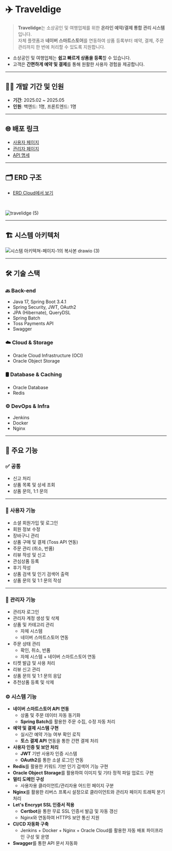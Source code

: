 # ✈️ Traveldige


> **Travelidge**는 소상공인 및 여행업체를 위한 **온라인 예약/결제 통합 관리 시스템**입니다.  
> 자체 플랫폼과 **네이버 스마트스토어**를 연동하여 상품 등록부터 예약, 결제, 주문 관리까지 한 번에 처리할 수 있도록 지원합니다.

- 소상공인 및 여행업체는 **쉽고 빠르게 상품을 등록**할 수 있습니다.
- 고객은 **간편하게 예약 및 결제**를 통해 원활한 사용자 경험을 제공합니다.
---

## 👨‍💻 개발 기간 및 인원

- **기간**: 2025.02 ~ 2025.05
- **인원**: 백엔드: 1명, 프론트엔드: 1명

---

## 🌐 배포 링크

- [사용자 페이지](https://travelidge.shop)  
- [관리자 페이지](https://admin.travelidge.shop)
- [API 명세](https://api.travelidge.shop/swagger-ui)
---

## 🗂 ERD 구조

- [ERD Cloud에서 보기](https://www.erdcloud.com/d/mYpMAqACf4JSA5JHM )

<br>

![travelidge (5)](https://github.com/user-attachments/assets/b95190c4-046e-4f08-809c-e1ff264c6810)

---

## 🏗 시스템 아키텍처

![시스템 아키텍쳐-페이지-1의 복사본 drawio (3)](https://github.com/user-attachments/assets/34de2a30-2678-474e-98a8-873e7454424a)


---

## 🛠 기술 스택

### 🔙 Back-end
- Java 17, Spring Boot 3.4.1
- Spring Security, JWT, OAuth2
- JPA (Hibernate), QueryDSL
- Spring Batch
- Toss Payments API
- Swagger

### ☁️ Cloud & Storage
- Oracle Cloud Infrastructure (OCI)
- Oracle Object Storage

### 🛢 Database & Caching
- Oracle Database
- Redis

### ⚙ DevOps & Infra
- Jenkins
- Docker
- Nginx
---
## 🚀 주요 기능

### ✅ **공통**
-  신고 처리  
-  상품 목록 및 상세 조회  
-  상품 문의, 1:1 문의  

---

### 👤 **사용자 기능**
-  소셜 회원가입 및 로그인
-  회원 정보 수정
-  장바구니 관리
-  상품 구매 및 결제 (Toss API 연동)
-  주문 관리 (취소, 반품)  
-  리뷰 작성 및 신고  
-  관심상품 등록  
-  후기 작성
-  상품 검색 및 인기 검색어 출력  
-  상품 문의 및 1:1 문의 작성  

---

### 🔧 **관리자 기능**
-  관리자 로그인
-  관리자 계정 생성 및 삭제
-  상품 및 카테고리 관리 
     - 자체 시스템  
     - 네이버 스마트스토어 연동  
-  주문 상태 관리
     - 확인, 취소, 반품  
     - 자체 시스템 + 네이버 스마트스토어 연동  
-  티켓 발급 및 사용 처리
-  리뷰 신고 관리
-  상품 문의 및 1:1 문의 응답
-  추천상품 등록 및 삭제
  
### ⚙ 시스템 기능
- **네이버 스마트스토어 API 연동**
   - 상품 및 주문 데이터 자동 동기화
   - **Spring Batch**를 활용한 주문 수집, 수정 자동 처리
- **예약 및 결제 시스템 구현**
   - 실시간 예약 가능 여부 확인 로직
   - **토스 결제 API** 연동을 통한 간편 결제 처리
- **사용자 인증 및 보안 처리**
   - **JWT** 기반 사용자 인증 시스템
   - **OAuth2**를 통한 소셜 로그인 연동
- **Redis**를 활용한 키워드 기반 인기 검색어 기능 구현
- **Oracle Object Storage**를 활용하여 이미지 및 기타 정적 파일 업로드 구현
- **멀티 도메인 구성**
     - 사용자용 클라이언트/관리자용 어드민 페이지 구분
- **Nginx**를 활용한 리버스 프록시 설정으로 클라이언트와 관리자 페이지 트래픽 분기 처리
- **Let's Encrypt SSL 인증서 적용**
  - **Certbot**을 통한 무료 SSL 인증서 발급 및 자동 갱신
  - Nginx와 연동하여 HTTPS 보안 통신 지원
- **CI/CD 자동화 구축**
   - Jenkins + Docker + Nginx + Oracle Cloud를 활용한 자동 배포 파이프라인 구성 및 운영
- **Swagger**를 통한 API 문서 자동화


